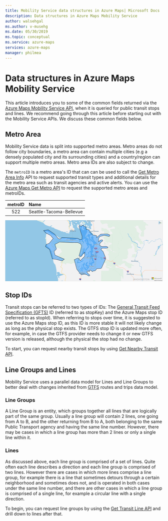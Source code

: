```yaml
---
title: Mobility Service data structures in Azure Maps| Microsoft Docs
description: Data structures in Azure Maps Mobility Service
author: walsehgal
ms.author: v-musehg
ms.date: 05/30/2019
ms.topic: conceptual
ms.service: azure-maps
services: azure-maps
manager: philmea
---
```


# Data structures in Azure Maps Mobility Service

This article introduces you to some of the common fields returned via the [Azure Maps Mobility Service API](https://aka.ms/AzureMapsMobilityService), when it is queried for public transit stops and lines. We recommend going through this article before starting out with the Mobility Service APIs. We discuss these common fields below.

## Metro Area

Mobility Service data is split into supported metro areas. Metro areas do not follow city boundaries, a metro area can contain multiple cities (e.g a densely populated city and its surrounding cities) and a country/region can support multiple metro areas. Metro area IDs are also subject to change.

The `metroID` is a metro area's ID that can can be used to call the [Get Metro Area Info](https://aka.ms/AzureMapsMobilityMetroAreaInfo) API to request supported transit types and additional details for the metro area such as transit agencies and active alerts. You can use the [Azure Maps Get Metro API](https://aka.ms/AzureMapsMobilityMetro) to request the supported metro areas and metroIDs.

| metroID | Name |
|:---------:|:------|
| 522       | Seattle-Tacoma-Bellevue|

![Seattle-metro-area](./media/mobility-service-data-structure/seattle-metro.png)

## Stop IDs

Transit stops can be referred to two types of IDs: The [General Transit Feed Specification (GFTS)](https://gtfs.org/) ID (referred to as stopKey) and the Azure Maps stop ID (referred to as stopId). When referring to stops over time, it is suggested to use the Azure Maps stop ID, as this ID is more stable it will not likely change as long as the physical stop exists. The GTFS stop ID is updated more often, for example, in case the GTFS provider needs to change it or new GTFS version is released, although the physical the stop had no change.

To start, you can request nearby transit stops by using [Get Nearby Transit API](https://aka.ms/AzureMapsMobilityNearbyTransit).

## Line Groups and Lines

Mobility Service uses a parallel data model for Lines and Line Groups to better deal with changes inherited from [GTFS](https://gtfs.org/) routes and trips data model.


### Line Groups

A Line Group is an entity, which groups together all lines that are logically part of the same group. Usually a line group will contain 2 lines, one going from A to B, and the other returning from B to A, both belonging to the same Public Transport agency and having the same line number. However, there may be cases in which a line group has more than 2 lines or only a single line within it.


### Lines

As discussed above, each line group is comprised of a set of lines. Quite often each line describes a direction and each line group is comprised of two lines. However there are cases in which more lines comprise a line group, for example there is a line that sometimes detours through a certain neighborhood and sometimes does not, and is operated in both cases under the same line number, and there are other cases in which a line group is comprised of a single line, for example a circular line with a single direction.

To begin, you can request line groups by using the [Get Transit Line API](https://aka.ms/AzureMapsMobilityTransitLine) and drill down to lines after that.
